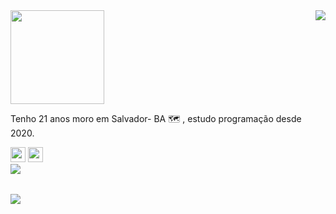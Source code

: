 
<img  widht="469px" height="150px" src="https://user-images.githubusercontent.com/103538940/172057598-aa6ec6ef-6560-4f66-8021-ccf9743af834.png">
<img align="right"  src="https://user-images.githubusercontent.com/103538940/172056419-9cb1cc9d-ce1d-4b3d-a75b-5da2772ea7cb.jpg">

<p align="left">Tenho 21 anos moro em Salvador- BA 🗺 , estudo programação desde 2020.</p>

<div><a href="https://www.linkedin.com/in/claudiane-costa-91a057219/"><img justify-content="space-between" widht="24px" height="24px" src="https://user-images.githubusercontent.com/103538940/173412404-a8186cdb-f589-4564-8049-ed947708d813.png"></a>
<a align="right" href="mailto:claudianecosta241@gmail.com"><img justify-content="space-between" widht="24px" height="24px" src="https://user-images.githubusercontent.com/103538940/173412359-084216f9-14dd-40b1-aa1b-787c80da90e7.png"></a></div>


<img  align="left"  src="https://github-readme-stats.vercel.app/api?username=claudianeCS&show_icons=true&hide=contribs,prs&cache_seconds=86400&theme=cobalt">
<br>
<p>                                                                                                                                                       </p>
<br>
<img align="left"  src="https://github-readme-stats.vercel.app/api/pin/?username=claudianeCS&repo=github-readme-stats&cache_seconds=86400&theme=cobalt">





